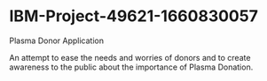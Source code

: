 # IBM-Project-49621-1660830057
Plasma Donor Application

An attempt to ease the needs and worries of donors and to create awareness to the public about the importance of Plasma Donation.
